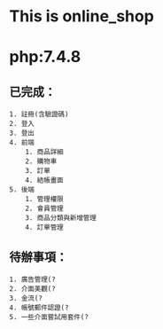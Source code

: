 # This is online_shop

# php:7.4.8

## 已完成：
    1. 註冊(含驗證碼)
    2. 登入
    3. 登出
    4. 前端
        1. 商品詳細
        2. 購物車
        3. 訂單
        4. 結帳畫面
    5. 後端
        1. 管理權限
        2. 會員管理
        3. 商品分類與新增管理
        4. 訂單管理

## 待辦事項：
    1. 廣告管理(?
    2. 介面美觀(?
    3. 金流(?
    4. 帳號郵件認證(?
    5. 一些介面嘗試用套件(?